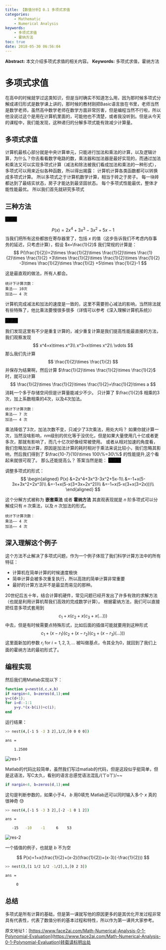 ```yaml
---
title: 【数值分析】0.1 多项式求值
categories:
    - Mathematic
    - Numerical Analysis
keywords:
    - 多项式求值
    - 霍纳方法
toc: true
date: 2018-05-30 06:56:04
---
```


**Abstract:** 本文介绍多项式求值的相关内容。
**Keywords:** 多项式求值，霍纳方法

<!--more-->
# 多项式求值
在高中的时候就学过这类知识，但是当时确实不知道怎么用，因为那时候多项式分解成递归形式是数学课上讲的，那时候的教材刚把Basic语言放在书里，老师当然是数学老师，虽然高中数学老师在数学方面非常厉害，但是编程当然不行啦，所以他没说过这个是用在计算机里面的，可能他也不清楚，或者我没听到。但是从今天的课程中，我们能发现，这种递归的分解多项式能有效减少计算量。
## 多项式求值
计算机最核心部分就是中央计算单元，只能进行加法和乘法的计算，以及逻辑计算，为什么？你去看看数字电路的数，乘法器和加法器是最好实现的，而通过加法和乘法又可以实现多项式计算（减法和除法被我们看成加法和乘法的一种形式），多项式可以用来近似各种函数，所以得出揭露：
计算机计算各类函数都可以转换成多项式计算。
所以多项式之于计算机数学计算，相当于砖之于房子。
每一块砖都达到了最结实状态，房子才能达到最坚固状态。
每个多项式性能最优，整体才能性能最优。
所以我们首先就研究多项式
## 三种方法
<a style="background-color:black">方法1: </a>

$$
P(x)=2x^4+3x^3-3x^2+5x-1
$$
当我们把所有这些都放在寄存器里了，包括 $x$ 的值（这步告诉我们不考虑内存事务的延迟，只考虑计算），假设 $x=\frac{1}{2}$ 我们常规的计算是：
$$
P(\frac{1}{2})=2\times \frac{1}{2}\times \frac{1}{2}\times \frac{1}{2}\times \frac{1}{2}
+3\times \frac{1}{2}\times \frac{1}{2}\times \frac{1}{2}
-3\times \frac{1}{2}\times \frac{1}{2}
+5\times \frac{1}{2}-1
$$

这是最直观的做法，所有人都会。
```
统计下计算次数：
乘法—— 10次
加法—— 4 次
```
计算机完成减法和加法的速度是一致的，这里不需要担心减法的影响，当然除法就有些特殊了，他比乘法要慢很多很多（详情可以参考《深入理解计算机系统》）


<a style="background-color:black">方法2: </a>

我们发现这里有不少是重复计算的，减少重复计算是我们提高性能最直接的方法，我们观察发现
$$
x^4=x\times x^3\\
x^3=x\times x^2\\
\vdots
$$
那么我们先计算
$$
\frac{1}{2}\times \frac{1}{2}
$$
并保存为结果啊，然后计算 $\frac{1}{2}\times \frac{1}{2}\times \frac{1}{2}$ 时，就可以计算
$$
\frac{1}{2}\times \frac{1}{2}\times \frac{1}{2}=\frac{1}{2}\times a
$$
消耗一个多于存储空间但是计算量能减少不少。
只计算了 $\frac{1}{2}$ 相乘的3次，加上系数相乘的4次，以及4次加法。
```
统计下计算次数：
乘法—— 7 次
加法—— 4 次
```

乘法降低了3次，加法次数不变，只减少了3次乘法，用处大吗？
如果你就计算一次，当然没啥影响，nm级别的优化等于没优化，但是如果大量使用几十亿或者更多次，那就有影响了，而几十亿次好像经常被使用。
或者从相对加速的角度看，我们忽略加法计算，原因是加法计算的耗时相对于乘法来说比较小，我们忽略其影响，然后我们得到了 $\frac{10-7}{10}\times 100\%=30\%$ 的性能提升,这个看起来就很可观了。
那么还能提高么？
答案当然是能：
<a style="background-color:black">方法3: </a>

调整多项式的形式：
$$
\begin{aligned}
P(x)
&=2x^4+3x^3-3x^2+5x-1\\
&=-1+x(5-3x+3x^2+2x^3)\\
&=-1+x(5-x(3+3x+2x^2))\\
&=-1+x(5-x(3+x(3+2x)))\\
\end{aligned}
$$

这个分解方式被称为 **嵌套乘法** 或者 **霍纳方法** 其直观表现就是 $n$ 阶多项式可以分解成只有 $n$ 次乘法，以及 $n$ 次加法的形式。
```
统计下计算次数：
乘法—— 4 次
加法—— 4 次
```

## 深入理解这个例子
这个方法不止解决了多项式问题，作为一个例子体现了我们科学计算方法中的所有特征：
- 计算机在简单计算的时候速度极快
- 简单计算会被多次重复执行，所以高效的简单计算非常重要
- 最好的计算方法并不是最显而易见的那种。

20世纪后五十年，结合计算机硬件，常见问题已经开发出了许多有效的求解方法（也就是利用计算机帮我们高效的完成数学计算）。
根据霍纳方法，我们可以直接把任意多项式套用到
$$
c_1+x(c_2+x(c_3+x(\dots)))
$$
中去，但是有时候需要点特殊形式，比如后面的插值可能就要用到这种形式
$$
c_1+(x-r_1)(c_2+(x-r_2)(c_3+(x-r_3)(\dots)))
$$
这里面新加的参数 $r_i \text{ for }i=1,2,3,\dots$ 被叫做基点，令其全为0，就回到了我们上面的霍纳方法的最初形式了。

## 编程实现
然后我们用Matlab实现以下：
```matlab
function y=nest(d,c,x,b)
if nargin<4, b=zeros(d,1);end
y=c(d+1);
for i=d:-1:1
    y=y.*(x-b(i))+c(i);
end
```
运行结果：

```bash
>> nest(4,[-1 5 -3 3 2],1/2,[0 0 0 0])

ans =

    1.2500
```

![res-1](https://tony4ai-1251394096.cos.ap-hongkong.myqcloud.com/blog_images/Math-Numerical-Analysis-0-1-Polynomial-Evaluation/res-1.png)

Matlab的代码比较简单，虽然我们写过matlab的代码，但是这段似乎挺简单，但是这语法，写C太久，看别的语言总感觉语法混乱/(ㄒoㄒ)/~~
```matlab
if nargin<4, b=zeros(d,1);end
```
这句是判断参数的，如果小于4， $b$ 用0填充
Matlab还可以同时输入多个 $x$ 真的很神奇 😓

```bash
>> nest(4,[-1 5 -3 3 2],[-2 -1 0 1 2])

ans =

   -15   -10    -1     6    53

```

![res-2](https://tony4ai-1251394096.cos.ap-hongkong.myqcloud.com/blog_images/Math-Numerical-Analysis-0-1-Polynomial-Evaluation/res-2.png)

一个插值的例子，也就是 $b$ 不为空

$$
P(x)=1+x(\frac{1}{2}+(x-2)(\frac{1}{2})+(x-3)(-\frac{1}{2}))
$$


```bash
>> nest(3,[1 1/2 1/2 -1/2],1,[0 2 3])

ans =

     0
```

## 总结
多项式是所有计算的基础，但是第一课就写他的原因更多的是其优化开发过程非常具有代表性，代表了数值分析的基本过程和特性，所以作为第一课共大家参考。





原文地址1：[https://www.face2ai.com/Math-Numerical-Analysis-0-1-Polynomial-Evaluation](https://www.face2ai.com/Math-Numerical-Analysis-0-1-Polynomial-Evaluation)转载请标明出处
